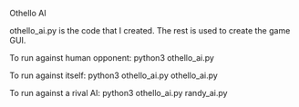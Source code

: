 Othello AI

othello_ai.py is the code that I created. The rest is used to create the game GUI.

To run against human opponent: python3 othello_ai.py

To run against itself: python3 othello_ai.py othello_ai.py

To run against a rival AI: python3 othello_ai.py randy_ai.py
